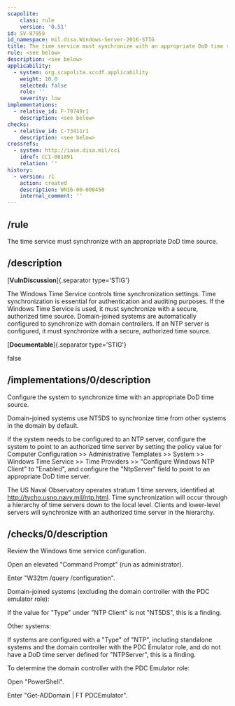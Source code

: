 ```yaml
---
scapolite:
    class: rule
    version: '0.51'
id: SV-87959
id_namespace: mil.disa.Windows-Server-2016-STIG
title: The time service must synchronize with an appropriate DoD time source.
rule: <see below>
description: <see below>
applicability:
  - system: org.scapolite.xccdf.applicability
    weight: 10.0
    selected: false
    role: ''
    severity: low
implementations:
  - relative_id: F-79749r1
    description: <see below>
checks:
  - relative_id: C-73411r1
    description: <see below>
crossrefs:
  - system: http://iase.disa.mil/cci
    idref: CCI-001891
    relation: ''
history:
  - version: r1
    action: created
    description: WN16-00-000450
    internal_comment: ''
---
```



## /rule

The time service must synchronize with an appropriate DoD time source.

## /description

[**VulnDiscussion**]{.separator type='STIG'}

The Windows Time Service controls time synchronization settings. Time synchronization is essential for authentication and auditing purposes. If the Windows Time Service is used, it must synchronize with a secure, authorized time source. Domain-joined systems are automatically configured to synchronize with domain controllers. If an NTP server is configured, it must synchronize with a secure, authorized time source.

[**Documentable**]{.separator type='STIG'}

false

## /implementations/0/description

Configure the system to synchronize time with an appropriate DoD time source.

Domain-joined systems use NT5DS to synchronize time from other systems in the domain by default.

If the system needs to be configured to an NTP server, configure the system to point to an authorized time server by setting the policy value for Computer Configuration >> Administrative Templates >> System >> Windows Time Service >> Time Providers >> "Configure Windows NTP Client" to "Enabled", and configure the "NtpServer" field to point to an appropriate DoD time server.

The US Naval Observatory operates stratum 1 time servers, identified at http://tycho.usno.navy.mil/ntp.html. Time synchronization will occur through a hierarchy of time servers down to the local level. Clients and lower-level servers will synchronize with an authorized time server in the hierarchy.

## /checks/0/description

Review the Windows time service configuration.

Open an elevated "Command Prompt" (run as administrator).

Enter "W32tm /query /configuration".

Domain-joined systems (excluding the domain controller with the PDC emulator role):

If the value for "Type" under "NTP Client" is not "NT5DS", this is a finding.

Other systems:

If systems are configured with a "Type" of "NTP", including standalone systems and the domain controller with the PDC Emulator role, and do not have a DoD time server defined for "NTPServer", this is a finding.

To determine the domain controller with the PDC Emulator role:

Open "PowerShell".

Enter "Get-ADDomain | FT PDCEmulator".
